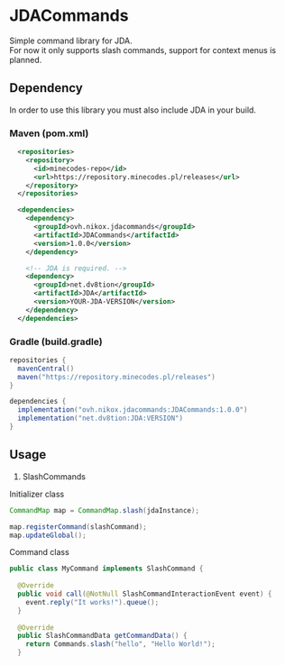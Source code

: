 # JDACommands
Simple command library for JDA. <br>
For now it only supports slash commands, support for context menus is planned.

## Dependency

In order to use this library you must also include JDA in your build.

### Maven (pom.xml)
```xml
  <repositories>
    <repository>
      <id>minecodes-repo</id>
      <url>https://repository.minecodes.pl/releases</url>
    </repository>
  </repositories>

  <dependencies>
    <dependency>
      <groupId>ovh.nikox.jdacommands</groupId>
      <artifactId>JDACommands</artifactId>
      <version>1.0.0</version>
    </dependency>

    <!-- JDA is required. -->
    <dependency>
      <groupId>net.dv8tion</groupId>
      <artifactId>JDA</artifactId>
      <version>YOUR-JDA-VERSION</version>
    </dependency>
  </dependencies>
```

### Gradle (build.gradle)
```gradle
repositories {
  mavenCentral()
  maven("https://repository.minecodes.pl/releases")
}

dependencies {
  implementation("ovh.nikox.jdacommands:JDACommands:1.0.0")
  implementation("net.dv8tion:JDA:VERSION")
}
```

## Usage

1. SlashCommands

Initializer class
```java
CommandMap map = CommandMap.slash(jdaInstance);

map.registerCommand(slashCommand);
map.updateGlobal();
```

Command class
```java
public class MyCommand implements SlashCommand {
  
  @Override
  public void call(@NotNull SlashCommandInteractionEvent event) {
    event.reply("It works!").queue();
  }
  
  @Override
  public SlashCommandData getCommandData() {
    return Commands.slash("hello", "Hello World!");
  }
```

